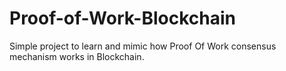 # Proof-of-Work-Blockchain
Simple project to learn and mimic how Proof Of Work consensus mechanism works in Blockchain.

